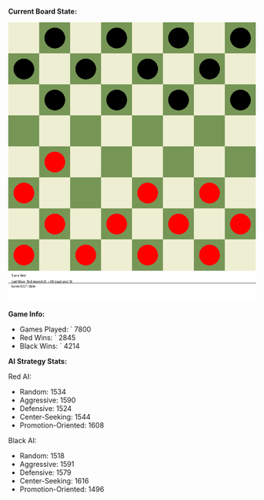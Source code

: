 
**Current Board State:**  
<!-- START_GIF -->
![Checkers Game](./checkers_game.gif)
<!-- END_GIF -->

**Game Info:**  
- Games Played: `<!-- GAMES_PLAYED --> 7800
- Red Wins: `<!-- RED_WINS --> 2845
- Black Wins: `<!-- BLACK_WINS --> 4214

<!-- AI_STATS -->
**AI Strategy Stats:**

Red AI:
- Random: 1534
- Aggressive: 1590
- Defensive: 1524
- Center-Seeking: 1544
- Promotion-Oriented: 1608

Black AI:
- Random: 1518
- Aggressive: 1591
- Defensive: 1579
- Center-Seeking: 1616
- Promotion-Oriented: 1496
